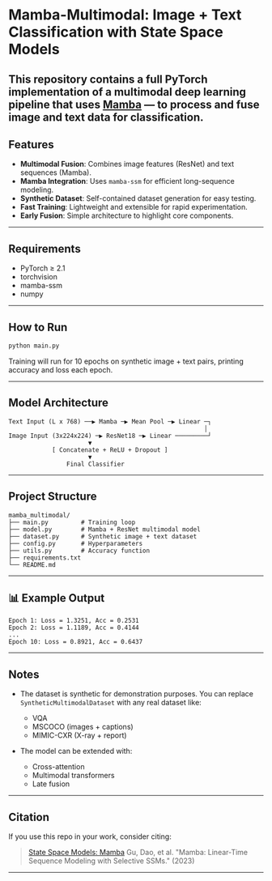 
# Mamba-Multimodal: Image + Text Classification with State Space Models

This repository contains a full PyTorch implementation of a multimodal deep learning pipeline that uses [Mamba](https://github.com/state-spaces/mamba) —  to process and fuse image and text data for classification.
---

## Features

* **Multimodal Fusion**: Combines image features (ResNet) and text sequences (Mamba).
* **Mamba Integration**: Uses `mamba-ssm` for efficient long-sequence modeling.
* **Synthetic Dataset**: Self-contained dataset generation for easy testing.
* **Fast Training**: Lightweight and extensible for rapid experimentation.
* **Early Fusion**: Simple architecture to highlight core components.

---

## Requirements

* PyTorch ≥ 2.1
* torchvision
* mamba-ssm
* numpy

---

## How to Run

```bash
python main.py
```

Training will run for 10 epochs on synthetic image + text pairs, printing accuracy and loss each epoch.

---

## Model Architecture

```text
Text Input (L x 768) ──▶ Mamba ─▶ Mean Pool ─▶ Linear ─┐
                                                      │
Image Input (3x224x224) ─▶ ResNet18 ─▶ Linear ─────────┘
                      ▼
            [ Concatenate + ReLU + Dropout ]
                      ▼
                Final Classifier
```

---

## Project Structure

```
mamba_multimodal/
├── main.py         # Training loop
├── model.py        # Mamba + ResNet multimodal model
├── dataset.py      # Synthetic image + text dataset
├── config.py       # Hyperparameters
├── utils.py        # Accuracy function
├── requirements.txt
└── README.md
```

---

## 📊 Example Output

```
Epoch 1: Loss = 1.3251, Acc = 0.2531
Epoch 2: Loss = 1.1189, Acc = 0.4144
...
Epoch 10: Loss = 0.8921, Acc = 0.6437
```

---

## Notes

* The dataset is synthetic for demonstration purposes. You can replace `SyntheticMultimodalDataset` with any real dataset like:

  * VQA
  * MSCOCO (images + captions)
  * MIMIC-CXR (X-ray + report)
* The model can be extended with:

  * Cross-attention
  * Multimodal transformers
  * Late fusion

---

## Citation

If you use this repo in your work, consider citing:

> [State Space Models: Mamba](https://github.com/state-spaces/mamba)
> Gu, Dao, et al. "Mamba: Linear-Time Sequence Modeling with Selective SSMs." (2023)

---
